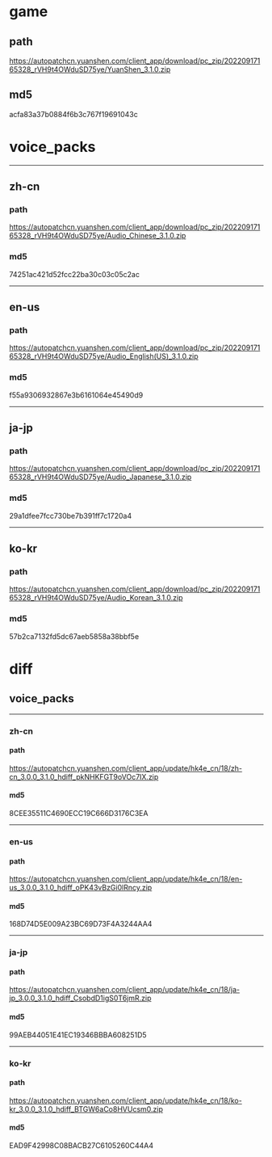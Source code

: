 # game



## path
 https://autopatchcn.yuanshen.com/client_app/download/pc_zip/20220917165328_rVH9t4OWduSD75ye/YuanShen_3.1.0.zip

## md5
 acfa83a37b0884f6b3c767f19691043c

# voice_packs


***
## zh-cn

### path
https://autopatchcn.yuanshen.com/client_app/download/pc_zip/20220917165328_rVH9t4OWduSD75ye/Audio_Chinese_3.1.0.zip

### md5 
74251ac421d52fcc22ba30c03c05c2ac



***
## en-us

### path
https://autopatchcn.yuanshen.com/client_app/download/pc_zip/20220917165328_rVH9t4OWduSD75ye/Audio_English(US)_3.1.0.zip

### md5 
f55a9306932867e3b6161064e45490d9



***
## ja-jp

### path
https://autopatchcn.yuanshen.com/client_app/download/pc_zip/20220917165328_rVH9t4OWduSD75ye/Audio_Japanese_3.1.0.zip

### md5 
29a1dfee7fcc730be7b391ff7c1720a4



***
## ko-kr

### path
https://autopatchcn.yuanshen.com/client_app/download/pc_zip/20220917165328_rVH9t4OWduSD75ye/Audio_Korean_3.1.0.zip

### md5 
57b2ca7132fd5dc67aeb5858a38bbf5e



# diff
 

## voice_packs



***
### zh-cn

#### path
https://autopatchcn.yuanshen.com/client_app/update/hk4e_cn/18/zh-cn_3.0.0_3.1.0_hdiff_pkNHKFGT9oVOc7IX.zip

#### md5 
8CEE35511C4690ECC19C666D3176C3EA



***
### en-us

#### path
https://autopatchcn.yuanshen.com/client_app/update/hk4e_cn/18/en-us_3.0.0_3.1.0_hdiff_oPK43vBzGi0lRncy.zip

#### md5 
168D74D5E009A23BC69D73F4A3244AA4



***
### ja-jp

#### path
https://autopatchcn.yuanshen.com/client_app/update/hk4e_cn/18/ja-jp_3.0.0_3.1.0_hdiff_CsobdD1igS0T6jmR.zip

#### md5 
99AEB44051E41EC19346BBBA608251D5



***
### ko-kr

#### path
https://autopatchcn.yuanshen.com/client_app/update/hk4e_cn/18/ko-kr_3.0.0_3.1.0_hdiff_BTGW6aCo8HVUcsm0.zip

#### md5 
EAD9F42998C08BACB27C6105260C44A4


